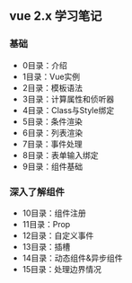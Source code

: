 ## vue 2.x 学习笔记



### 基础

 + 0目录：介绍					
 + 1目录：Vue实例
 + 2目录：模板语法
 + 3目录：计算属性和侦听器
 + 4目录：Class与Style绑定
 + 5目录：条件渲染
 + 6目录：列表渲染
 + 7目录：事件处理
 + 8目录：表单输入绑定
 + 9目录：组件基础

### 深入了解组件

 + 10目录：组件注册
 + 11目录：Prop
 + 12目录：自定义事件 
 + 13目录：插槽 
 + 14目录：动态组件&异步组件
 + 15目录：处理边界情况
